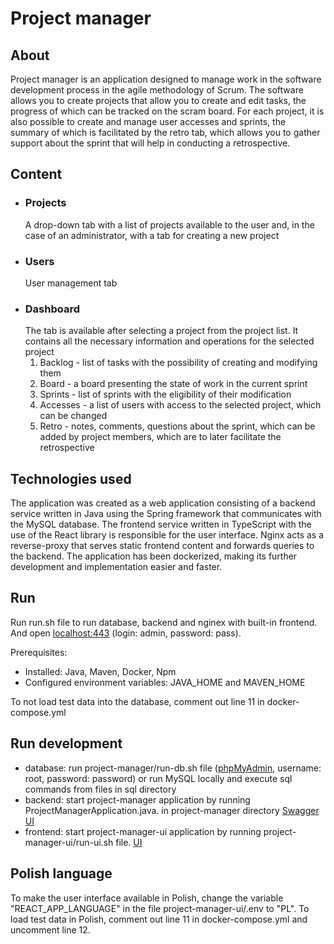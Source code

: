 # Project manager

## About

Project manager is an application designed to manage work in the software development process in the agile methodology
of Scrum. The software allows you to create projects that allow you to create and edit tasks, the progress of which can
be tracked on the scram board. For each project, it is also possible to create and manage user accesses and sprints, the
summary of which is facilitated by the retro tab, which allows you to gather support about the sprint that will help in
conducting a retrospective.

## Content

- ### Projects
  A drop-down tab with a list of projects available to the user and, in the case of an administrator, with a tab for
  creating a new project
- ### Users
  User management tab
- ### Dashboard
  The tab is available after selecting a project from the project list. It contains all the necessary information and
  operations for the selected project
    1. Backlog - list of tasks with the possibility of creating and modifying them
    2. Board - a board presenting the state of work in the current sprint
    3. Sprints - list of sprints with the eligibility of their modification
    4. Accesses - a list of users with access to the selected project, which can be changed
    5. Retro - notes, comments, questions about the sprint, which can be added by project members, which are to later
       facilitate the retrospective

## Technologies used

The application was created as a web application consisting of a backend service written in Java using the Spring
framework that communicates with the MySQL database. The frontend service written in TypeScript with the use of the
React library is responsible for the user interface. Nginx acts as a reverse-proxy that serves static frontend content
and forwards queries to the backend. The application has been dockerized, making its further development and
implementation easier and faster.

## Run

Run run.sh file to run database, backend and nginex with built-in frontend. And
open [localhost:443](http://localhost:443) (login: admin, password: pass).

Prerequisites:

- Installed: Java, Maven, Docker, Npm
- Configured environment variables: JAVA_HOME and MAVEN_HOME

To not load test data into the database, comment out line 11 in docker-compose.yml

## Run development

- database: run project-manager/run-db.sh file ([phpMyAdmin](http://localhost:8000), username: root, password: password)
  or run MySQL locally and execute sql commands from files in sql directory
- backend: start project-manager application by running ProjectManagerApplication.java. in project-manager
  directory [Swagger UI](http://localhost:8080/swagger-ui/index.html?configUrl=/v3/api-docs)
- frontend: start project-manager-ui application by running project-manager-ui/run-ui.sh
  file. [UI](http://localhost:3000)

## Polish language

To make the user interface available in Polish, change the variable "REACT_APP_LANGUAGE" in the file project-manager-ui/.env to "PL". 
To load test data in Polish, comment out line 11 in docker-compose.yml and uncomment line 12.